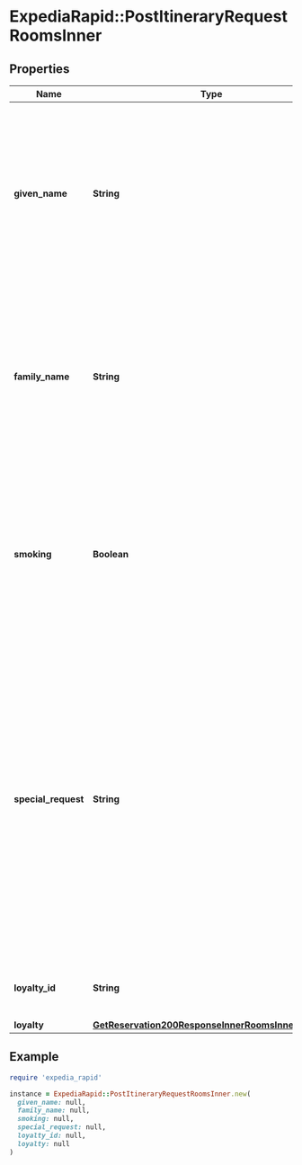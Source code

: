 # ExpediaRapid::PostItineraryRequestRoomsInner

## Properties

| Name | Type | Description | Notes |
| ---- | ---- | ----------- | ----- |
| **given_name** | **String** | First name of room guest. Max 60 characters. Special characters (\&quot;&lt;\&quot;, \&quot;&gt;\&quot;, \&quot;(\&quot;, \&quot;)\&quot;, and \&quot;&amp;\&quot;) entered in this field will be re-encoded. |  |
| **family_name** | **String** | Last name of room guest. Max 60 characters. Special characters (\&quot;&lt;\&quot;, \&quot;&gt;\&quot;, \&quot;(\&quot;, \&quot;)\&quot;, and \&quot;&amp;\&quot;) entered in this field will be re-encoded. |  |
| **smoking** | **Boolean** | Specify if the guest would prefer a smoking room. This field is only a request and the property is not guaranteed to honor it, it will not override any non-smoking policies by the hotel. | [optional] |
| **special_request** | **String** | Special requests to send to hotel (not guaranteed). Do not use this field to communicate B2B customer service requests or pass any sensitive personal or financial information (PII). Special characters (\&quot;&lt;\&quot;, \&quot;&gt;\&quot;, \&quot;(\&quot;, \&quot;)\&quot;, and \&quot;&amp;\&quot;) entered in this field will be re-encoded. | [optional] |
| **loyalty_id** | **String** | Deprecated. Please use the loyalty id inside the loyalty object. | [optional] |
| **loyalty** | [**GetReservation200ResponseInnerRoomsInnerLoyalty**](GetReservation200ResponseInnerRoomsInnerLoyalty.md) |  | [optional] |

## Example

```ruby
require 'expedia_rapid'

instance = ExpediaRapid::PostItineraryRequestRoomsInner.new(
  given_name: null,
  family_name: null,
  smoking: null,
  special_request: null,
  loyalty_id: null,
  loyalty: null
)
```

